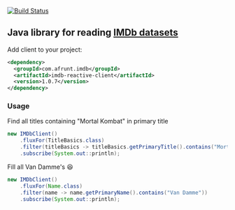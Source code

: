 [![Build Status](https://travis-ci.org/afrunt/imdb.svg?branch=master)](https://travis-ci.org/afrunt/imdb)
## Java library for reading [IMDb datasets](https://www.imdb.com/interfaces/)  
Add client to your project:
```xml
<dependency>
  <groupId>com.afrunt.imdb</groupId>
  <artifactId>imdb-reactive-client</artifactId>
  <version>1.0.7</version>
</dependency>
```

### Usage
Find all titles containing "Mortal Kombat" in primary title
```java
new IMDbClient()
    .fluxFor(TitleBasics.class)
    .filter(titleBasics -> titleBasics.getPrimaryTitle().contains("Mortal Kombat"))
    .subscribe(System.out::println);
```
Fill all Van Damme's 😆
```java
new IMDbClient()
    .fluxFor(Name.class)
    .filter(name -> name.getPrimaryName().contains("Van Damme"))
    .subscribe(System.out::println);
```